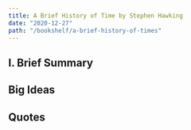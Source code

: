 ```yaml
---
title: A Brief History of Time by Stephen Hawking
date: "2020-12-27"
path: "/bookshelf/a-brief-history-of-times"
---
```

## I. Brief Summary

## Big Ideas

## Quotes